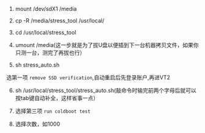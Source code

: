 1. mount /dev/sdX1 /media

2. cp -R /media/stress_tool /usr/local/

3. cd /usr/local/stress_tool 

4. umount /media(这一步就是为了拔U盘以便插到下一台机器拷贝文件，如果你只测一台，测完了再拔也行）

5. sh stress_auto.sh

选第一项 `remove SSD verification`,自动重启后先登录账户,再进VT2

6. sh /usr/local/stress_tool/stress_auto.sh(敲命令时输完前两个字母后就可以按tab键自动补全，这样省事一点）

7. 选择第三项 `run coldboot test`

8. 选择次数，如1000
